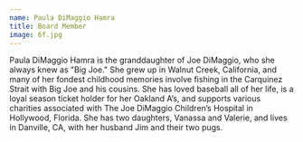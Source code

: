 ```yaml
---
name: Paula DiMaggio Hamra
title: Board Member
image: 6f.jpg
---
```


Paula DiMaggio Hamra is the granddaughter of Joe DiMaggio, who she always knew as "Big Joe." She grew up in Walnut Creek, California, and many of her fondest childhood memories involve fishing in the Carquinez Strait with Big Joe and his cousins. She has loved baseball all of her life, is a loyal season ticket holder for her Oakland A’s, and supports various charities associated with The Joe DiMaggio Children’s Hospital in Hollywood, Florida.  She has two daughters, Vanassa and Valerie, and lives in Danville, CA, with her husband Jim and their two pugs.